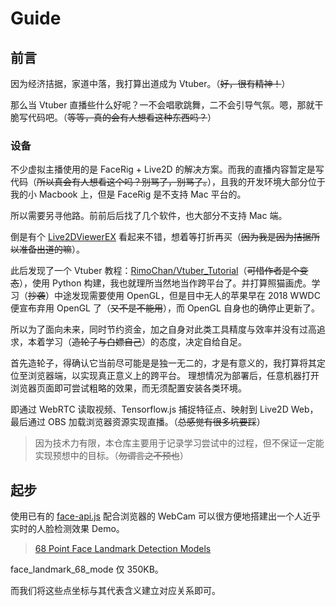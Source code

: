# Guide

## 前言

因为经济拮据，家道中落，我打算出道成为 Vtuber。（~~好，很有精神！~~）

那么当 Vtuber 直播些什么好呢？一不会唱歌跳舞，二不会引导气氛。嗯，那就干脆写代码吧。（~~等等，真的会有人想看这种东西吗？~~）

### 设备

不少虚拟主播使用的是 FaceRig + Live2D 的解决方案。而我的直播内容暂定是写代码（~~所以真会有人想看这个吗？别骂了，别骂了。~~），且我的开发环境大部分位于我的小 Macbook 上，但是 FaceRig 是不支持 Mac 平台的。

所以需要另寻他路。前前后后找了几个软件，也大部分不支持 Mac 端。

倒是有个 [Live2DViewerEX](https://store.steampowered.com/app/616720/Live2DViewerEX/) 看起来不错，想着等打折再买（~~因为我是因为拮据所以准备出道的嘛~~）。

此后发现了一个 Vtuber 教程：[RimoChan/Vtuber_Tutorial](https://github.com/RimoChan/Vtuber_Tutorial)（~~可惜作者是个变态~~），使用 Python 构建，我也就理所当然地当作跨平台了。并打算照猫画虎。学习（~~抄袭~~）中途发现需要使用 OpenGL，但是目中无人的苹果早在 2018 WWDC 便宣布弃用 OpenGL 了（~~又不是不能用~~），而 OpenGL 自身也的确停止更新了。

所以为了面向未来，同时节约资金，加之自身对此类工具精度与效率并没有过高追求，本着学习（~~造轮子与白嫖自己~~）的态度，决定自给自足。

首先造轮子，得确认它当前尽可能是是独一无二的，才是有意义的，我打算将其定位至浏览器端，以实现真正意义上的跨平台。
理想情况为部署后，任意机器打开浏览器页面即可尝试粗略的效果，而无须配置安装各类环境。

即通过 WebRTC 读取视频、Tensorflow.js 捕捉特征点、映射到 Live2D Web，最后通过 OBS 加载浏览器资源实现直播。（~~总感觉有很多坑要踩~~）

> 因为技术力有限，本仓库主要用于记录学习尝试中的过程，但不保证一定能实现预想中的目标。（~~勿谓言之不预也~~）

## 起步

使用已有的 [face-api.js](https://github.com/justadudewhohacks/face-api.js/) 配合浏览器的 WebCam 可以很方便地搭建出一个人近乎实时的人脸检测效果 Demo。

> [68 Point Face Landmark Detection Models](https://github.com/justadudewhohacks/face-api.js#68-point-face-landmark-detection-models)

face_landmark_68_mode 仅 350KB。

而我们将这些点坐标与其代表含义建立对应关系即可。
